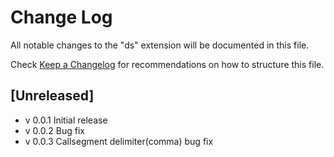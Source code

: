 # Change Log

All notable changes to the "ds" extension will be documented in this file.

Check [Keep a Changelog](http://keepachangelog.com/) for recommendations on how to structure this file.

## [Unreleased]

- v 0.0.1 Initial release
- v 0.0.2 Bug fix
- v 0.0.3 Callsegment delimiter(comma) bug fix